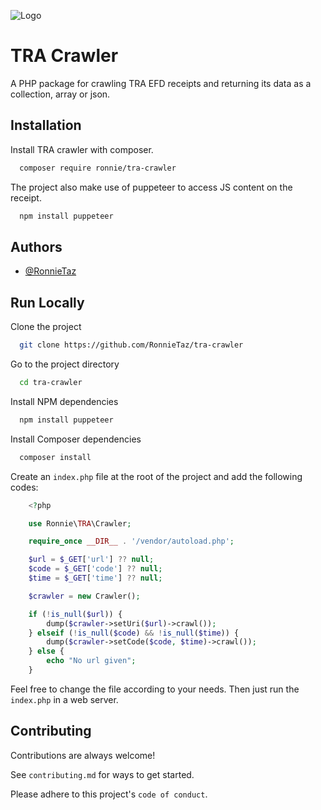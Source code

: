 
![Logo](https://banners.beyondco.de/TRA%20Crawler.png?theme=light&packageManager=composer+require&packageName=ronnie%2Ftra-crawler&pattern=glamorous&style=style_1&description=PHP+library+to+crawl+TRA+EFD+receipts&md=1&showWatermark=0&fontSize=100px&images=receipt-tax)


# TRA Crawler

A PHP package for crawling TRA EFD receipts and returning its data as a collection, array or json.


## Installation

Install TRA crawler with composer.

```bash
  composer require ronnie/tra-crawler
```

The project also make use of puppeteer to access JS content on the receipt.

```bash
  npm install puppeteer
```

## Authors

- [@RonnieTaz](https://www.github.com/RonnieTaz)


## Run Locally

Clone the project

```bash
  git clone https://github.com/RonnieTaz/tra-crawler
```

Go to the project directory

```bash
  cd tra-crawler
```

Install NPM dependencies

```bash
  npm install puppeteer
```

Install Composer dependencies

```bash
  composer install
```

Create an `index.php` file at the root of the project and add the following codes:
```php
    <?php

    use Ronnie\TRA\Crawler;

    require_once __DIR__ . '/vendor/autoload.php';

    $url = $_GET['url'] ?? null;
    $code = $_GET['code'] ?? null;
    $time = $_GET['time'] ?? null;

    $crawler = new Crawler();

    if (!is_null($url)) {
        dump($crawler->setUri($url)->crawl());
    } elseif (!is_null($code) && !is_null($time)) {
        dump($crawler->setCode($code, $time)->crawl());
    } else {
        echo "No url given";
    }
```

Feel free to change the file according to your needs. Then just run the `index.php` in a web server.
## Contributing

Contributions are always welcome!

See `contributing.md` for ways to get started.

Please adhere to this project's `code of conduct`.
